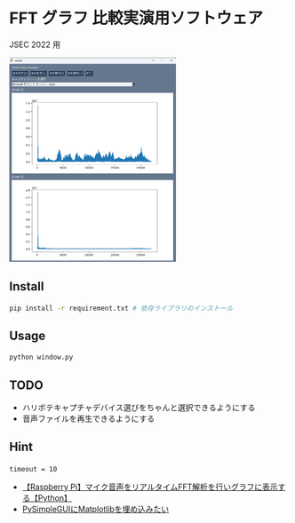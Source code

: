 # FFT グラフ 比較実演用ソフトウェア

JSEC 2022 用

<img src="./assets/image1.png" width="300px">

## Install

```sh
pip install -r requirement.txt # 依存ライブラリのインストール
```

## Usage

```sh
python window.py
```

## TODO

- ハリボテキャプチャデバイス選びをちゃんと選択できるようにする
- 音声ファイルを再生できるようにする

## Hint

`timeout = 10`

- [【Raspberry Pi】マイク音声をリアルタイムFFT解析を行いグラフに表示する【Python】](https://hellobreak.net/raspberry-pi-sound-fft-realtime/)
- [PySimpleGUIにMatplotlibを埋め込みたい](https://qiita.com/bear_montblanc/items/cce4e8c58dfa236200f6)